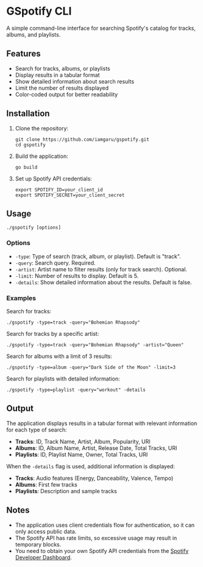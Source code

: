# GSpotify CLI

A simple command-line interface for searching Spotify's catalog for tracks, albums, and playlists.

## Features

- Search for tracks, albums, or playlists
- Display results in a tabular format
- Show detailed information about search results
- Limit the number of results displayed
- Color-coded output for better readability

## Installation

1. Clone the repository:
   ```
   git clone https://github.com/iamgaru/gspotify.git
   cd gspotify
   ```

2. Build the application:
   ```
   go build
   ```

3. Set up Spotify API credentials:
   ```
   export SPOTIFY_ID=your_client_id
   export SPOTIFY_SECRET=your_client_secret
   ```

## Usage

```
./gspotify [options]
```

### Options

- `-type`: Type of search (track, album, or playlist). Default is "track".
- `-query`: Search query. Required.
- `-artist`: Artist name to filter results (only for track search). Optional.
- `-limit`: Number of results to display. Default is 5.
- `-details`: Show detailed information about the results. Default is false.

### Examples

Search for tracks:
```
./gspotify -type=track -query="Bohemian Rhapsody"
```

Search for tracks by a specific artist:
```
./gspotify -type=track -query="Bohemian Rhapsody" -artist="Queen"
```

Search for albums with a limit of 3 results:
```
./gspotify -type=album -query="Dark Side of the Moon" -limit=3
```

Search for playlists with detailed information:
```
./gspotify -type=playlist -query="workout" -details
```

## Output

The application displays results in a tabular format with relevant information for each type of search:

- **Tracks**: ID, Track Name, Artist, Album, Popularity, URI
- **Albums**: ID, Album Name, Artist, Release Date, Total Tracks, URI
- **Playlists**: ID, Playlist Name, Owner, Total Tracks, URI

When the `-details` flag is used, additional information is displayed:

- **Tracks**: Audio features (Energy, Danceability, Valence, Tempo)
- **Albums**: First few tracks
- **Playlists**: Description and sample tracks

## Notes

- The application uses client credentials flow for authentication, so it can only access public data.
- The Spotify API has rate limits, so excessive usage may result in temporary blocks.
- You need to obtain your own Spotify API credentials from the [Spotify Developer Dashboard](https://developer.spotify.com/dashboard/). 